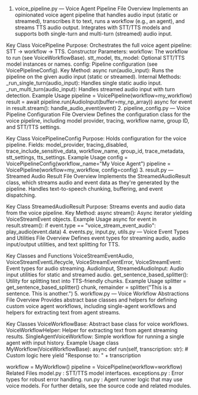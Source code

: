 1. voice_pipeline.py — Voice Agent Pipeline
File Overview
Implements an opinionated voice agent pipeline that handles audio input (static or streamed), transcribes it to text, runs a workflow (e.g., an agent), and streams TTS audio output. Integrates with STT/TTS models and supports both single-turn and multi-turn (streamed) audio input.

Key Class
VoicePipeline
Purpose: Orchestrates the full voice agent pipeline: STT → workflow → TTS.
Constructor Parameters:
workflow: The workflow to run (see VoiceWorkflowBase).
stt_model, tts_model: Optional STT/TTS model instances or names.
config: Pipeline configuration (see VoicePipelineConfig).
Key Method:
async run(audio_input): Runs the pipeline on the given audio input (static or streamed).
Internal Methods:
_run_single_turn(audio_input): Handles single static audio input.
_run_multi_turn(audio_input): Handles streamed audio input with turn detection.
Example Usage
pipeline = VoicePipeline(workflow=my_workflow)
result = await pipeline.run(AudioInput(buffer=my_np_array))
async for event in result.stream():
    handle_audio_event(event)
2. pipeline_config.py — Voice Pipeline Configuration
File Overview
Defines the configuration class for the voice pipeline, including model provider, tracing, workflow name, group ID, and STT/TTS settings.

Key Class
VoicePipelineConfig
Purpose: Holds configuration for the voice pipeline.
Fields: model_provider, tracing_disabled, trace_include_sensitive_data, workflow_name, group_id, trace_metadata, stt_settings, tts_settings.
Example Usage
config = VoicePipelineConfig(workflow_name="My Voice Agent")
pipeline = VoicePipeline(workflow=my_workflow, config=config)
3. result.py — Streamed Audio Result
File Overview
Implements the StreamedAudioResult class, which streams audio and event data as they're generated by the pipeline. Handles text-to-speech chunking, buffering, and event dispatching.

Key Class
StreamedAudioResult
Purpose: Streams events and audio data from the voice pipeline.
Key Method: async stream(): Async iterator yielding VoiceStreamEvent objects.
Example Usage
async for event in result.stream():
    if event.type == "voice_stream_event_audio":
        play_audio(event.data)
4. events.py, input.py, utils.py — Voice Event Types and Utilities
File Overview
Defines event types for streaming audio, audio input/output utilities, and text splitting for TTS.

Key Classes and Functions
VoiceStreamEventAudio, VoiceStreamEventLifecycle, VoiceStreamEventError, VoiceStreamEvent: Event types for audio streaming.
AudioInput, StreamedAudioInput: Audio input utilities for static and streamed audio.
get_sentence_based_splitter(): Utility for splitting text into TTS-friendly chunks.
Example Usage
splitter = get_sentence_based_splitter()
chunk, remainder = splitter("This is a sentence. This is another.")
5. workflow.py — Voice Workflow Abstractions
File Overview
Provides abstract base classes and helpers for defining custom voice agent workflows, including single-agent workflows and helpers for extracting text from agent streams.

Key Classes
VoiceWorkflowBase: Abstract base class for voice workflows.
VoiceWorkflowHelper: Helper for extracting text from agent streaming results.
SingleAgentVoiceWorkflow: Simple workflow for running a single agent with input history.
Example Usage
class MyWorkflow(VoiceWorkflowBase):
    async def run(self, transcription: str):
        # Custom logic here
        yield "Response to: " + transcription

workflow = MyWorkflow()
pipeline = VoicePipeline(workflow=workflow)
Related Files
model.py
: STT/TTS model interfaces.
exceptions.py
: Error types for robust error handling.
run.py
: Agent runner logic that may use voice models.
For further details, see the source code and related modules.